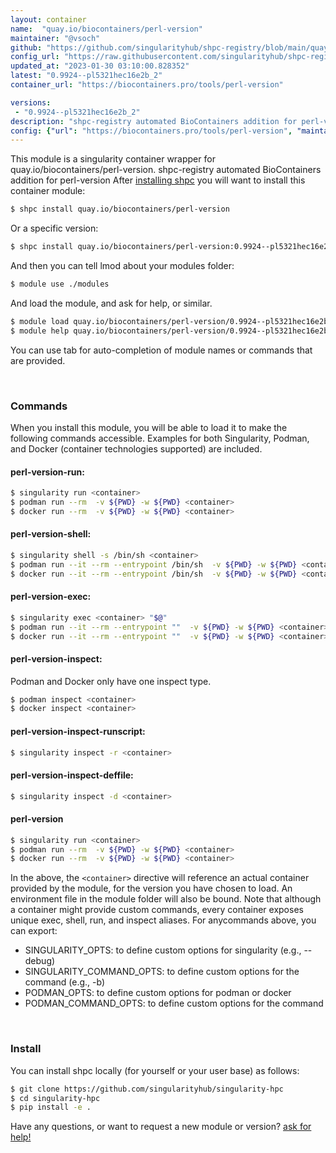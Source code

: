 ```yaml
---
layout: container
name:  "quay.io/biocontainers/perl-version"
maintainer: "@vsoch"
github: "https://github.com/singularityhub/shpc-registry/blob/main/quay.io/biocontainers/perl-version/container.yaml"
config_url: "https://raw.githubusercontent.com/singularityhub/shpc-registry/main/quay.io/biocontainers/perl-version/container.yaml"
updated_at: "2023-01-30 03:10:00.828352"
latest: "0.9924--pl5321hec16e2b_2"
container_url: "https://biocontainers.pro/tools/perl-version"

versions:
 - "0.9924--pl5321hec16e2b_2"
description: "shpc-registry automated BioContainers addition for perl-version"
config: {"url": "https://biocontainers.pro/tools/perl-version", "maintainer": "@vsoch", "description": "shpc-registry automated BioContainers addition for perl-version", "latest": {"0.9924--pl5321hec16e2b_2": "sha256:998cd490fc1f1818805d76d976b72ca52e8ca530a43072aad8bc138788487aeb"}, "tags": {"0.9924--pl5321hec16e2b_2": "sha256:998cd490fc1f1818805d76d976b72ca52e8ca530a43072aad8bc138788487aeb"}, "docker": "quay.io/biocontainers/perl-version"}
---
```


This module is a singularity container wrapper for quay.io/biocontainers/perl-version.
shpc-registry automated BioContainers addition for perl-version
After [installing shpc](#install) you will want to install this container module:


```bash
$ shpc install quay.io/biocontainers/perl-version
```

Or a specific version:

```bash
$ shpc install quay.io/biocontainers/perl-version:0.9924--pl5321hec16e2b_2
```

And then you can tell lmod about your modules folder:

```bash
$ module use ./modules
```

And load the module, and ask for help, or similar.

```bash
$ module load quay.io/biocontainers/perl-version/0.9924--pl5321hec16e2b_2
$ module help quay.io/biocontainers/perl-version/0.9924--pl5321hec16e2b_2
```

You can use tab for auto-completion of module names or commands that are provided.

<br>

### Commands

When you install this module, you will be able to load it to make the following commands accessible.
Examples for both Singularity, Podman, and Docker (container technologies supported) are included.

#### perl-version-run:

```bash
$ singularity run <container>
$ podman run --rm  -v ${PWD} -w ${PWD} <container>
$ docker run --rm  -v ${PWD} -w ${PWD} <container>
```

#### perl-version-shell:

```bash
$ singularity shell -s /bin/sh <container>
$ podman run --it --rm --entrypoint /bin/sh  -v ${PWD} -w ${PWD} <container>
$ docker run --it --rm --entrypoint /bin/sh  -v ${PWD} -w ${PWD} <container>
```

#### perl-version-exec:

```bash
$ singularity exec <container> "$@"
$ podman run --it --rm --entrypoint ""  -v ${PWD} -w ${PWD} <container> "$@"
$ docker run --it --rm --entrypoint ""  -v ${PWD} -w ${PWD} <container> "$@"
```

#### perl-version-inspect:

Podman and Docker only have one inspect type.

```bash
$ podman inspect <container>
$ docker inspect <container>
```

#### perl-version-inspect-runscript:

```bash
$ singularity inspect -r <container>
```

#### perl-version-inspect-deffile:

```bash
$ singularity inspect -d <container>
```



#### perl-version

```bash
$ singularity run <container>
$ podman run --rm  -v ${PWD} -w ${PWD} <container>
$ docker run --rm  -v ${PWD} -w ${PWD} <container>
```


In the above, the `<container>` directive will reference an actual container provided
by the module, for the version you have chosen to load. An environment file in the
module folder will also be bound. Note that although a container
might provide custom commands, every container exposes unique exec, shell, run, and
inspect aliases. For anycommands above, you can export:

 - SINGULARITY_OPTS: to define custom options for singularity (e.g., --debug)
 - SINGULARITY_COMMAND_OPTS: to define custom options for the command (e.g., -b)
 - PODMAN_OPTS: to define custom options for podman or docker
 - PODMAN_COMMAND_OPTS: to define custom options for the command

<br>

### Install

You can install shpc locally (for yourself or your user base) as follows:

```bash
$ git clone https://github.com/singularityhub/singularity-hpc
$ cd singularity-hpc
$ pip install -e .
```

Have any questions, or want to request a new module or version? [ask for help!](https://github.com/singularityhub/singularity-hpc/issues)